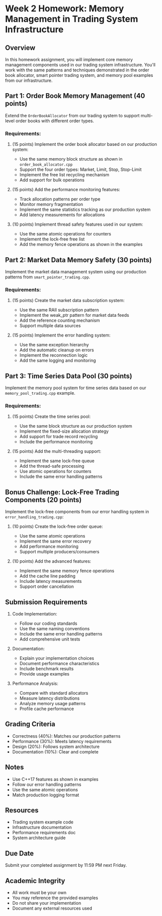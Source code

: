 # Week 2 Homework: Memory Management in Trading System Infrastructure

## Overview

In this homework assignment, you will implement core memory management components used in our trading system infrastructure. You'll work with the same patterns and techniques demonstrated in the order book allocator, smart pointer trading system, and memory pool examples from our infrastructure.

## Part 1: Order Book Memory Management (40 points)

Extend the `OrderBookAllocator` from our trading system to support multi-level order books with different order types.

### Requirements:

1. (15 points) Implement the order book allocator based on our production system:
   - Use the same memory block structure as shown in `order_book_allocator.cpp`
   - Support the four order types: Market, Limit, Stop, Stop-Limit
   - Implement the free list recycling mechanism
   - Add support for bulk operations

2. (15 points) Add the performance monitoring features:
   - Track allocation patterns per order type
   - Monitor memory fragmentation
   - Implement the same statistics tracking as our production system
   - Add latency measurements for allocations

3. (10 points) Implement thread safety features used in our system:
   - Use the same atomic operations for counters
   - Implement the lock-free free list
   - Add the memory fence operations as shown in the examples

## Part 2: Market Data Memory Safety (30 points)

Implement the market data management system using our production patterns from `smart_pointer_trading.cpp`.

### Requirements:

1. (15 points) Create the market data subscription system:
   - Use the same RAII subscription pattern
   - Implement the weak_ptr pattern for market data feeds
   - Add the reference counting mechanism
   - Support multiple data sources

2. (15 points) Implement the error handling system:
   - Use the same exception hierarchy
   - Add the automatic cleanup on errors
   - Implement the reconnection logic
   - Add the same logging and monitoring

## Part 3: Time Series Data Pool (30 points)

Implement the memory pool system for time series data based on our `memory_pool_trading.cpp` example.

### Requirements:

1. (15 points) Create the time series pool:
   - Use the same block structure as our production system
   - Implement the fixed-size allocation strategy
   - Add support for trade record recycling
   - Include the performance monitoring

2. (15 points) Add the multi-threading support:
   - Implement the same lock-free queue
   - Add the thread-safe processing
   - Use atomic operations for counters
   - Include the same error handling patterns

## Bonus Challenge: Lock-Free Trading Components (20 points)

Implement the lock-free components from our error handling system in `error_handling_trading.cpp`:

1. (10 points) Create the lock-free order queue:
   - Use the same atomic operations
   - Implement the same error recovery
   - Add performance monitoring
   - Support multiple producers/consumers

2. (10 points) Add the advanced features:
   - Implement the same memory fence operations
   - Add the cache line padding
   - Include latency measurements
   - Support order cancellation

## Submission Requirements

1. Code Implementation:
   - Follow our coding standards
   - Use the same naming conventions
   - Include the same error handling patterns
   - Add comprehensive unit tests

2. Documentation:
   - Explain your implementation choices
   - Document performance characteristics
   - Include benchmark results
   - Provide usage examples

3. Performance Analysis:
   - Compare with standard allocators
   - Measure latency distributions
   - Analyze memory usage patterns
   - Profile cache performance

## Grading Criteria

- Correctness (40%): Matches our production patterns
- Performance (30%): Meets latency requirements
- Design (20%): Follows system architecture
- Documentation (10%): Clear and complete

## Notes

- Use C++17 features as shown in examples
- Follow our error handling patterns
- Use the same atomic operations
- Match production logging format

## Resources

- Trading system example code
- Infrastructure documentation
- Performance requirements doc
- System architecture guide

## Due Date

Submit your completed assignment by 11:59 PM next Friday.

## Academic Integrity

- All work must be your own
- You may reference the provided examples
- Do not share your implementation
- Document any external resources used 